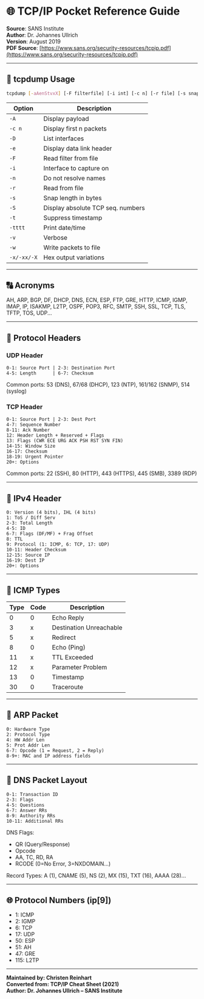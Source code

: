 # 🌐 TCP/IP Pocket Reference Guide

**Source**: SANS Institute  
**Author**: Dr. Johannes Ullrich  
**Version**: August 2019  
**PDF Source**: [https://www.sans.org/security-resources/tcpip.pdf](https://www.sans.org/security-resources/tcpip.pdf)

---

## 🧰 tcpdump Usage

```bash
tcpdump [-aAenStvxX] [-F filterfile] [-i int] [-c n] [-r file] [-s snaplen] [-w file] [‘bpf filter’]
```

| Option | Description |
|--------|-------------|
| `-A` | Display payload |
| `-c n` | Display first n packets |
| `-D` | List interfaces |
| `-e` | Display data link header |
| `-F` | Read filter from file |
| `-i` | Interface to capture on |
| `-n` | Do not resolve names |
| `-r` | Read from file |
| `-s` | Snap length in bytes |
| `-S` | Display absolute TCP seq. numbers |
| `-t` | Suppress timestamp |
| `-tttt` | Print date/time |
| `-v` | Verbose |
| `-w` | Write packets to file |
| `-x/-xx/-X` | Hex output variations |

---

## 🔠 Acronyms

AH, ARP, BGP, DF, DHCP, DNS, ECN, ESP, FTP, GRE, HTTP, ICMP, IGMP, IMAP, IP, ISAKMP, L2TP, OSPF, POP3, RFC, SMTP, SSH, SSL, TCP, TLS, TFTP, TOS, UDP...

---

## 📡 Protocol Headers

### UDP Header
```
0-1: Source Port | 2-3: Destination Port
4-5: Length      | 6-7: Checksum
```
Common ports: 53 (DNS), 67/68 (DHCP), 123 (NTP), 161/162 (SNMP), 514 (syslog)

### TCP Header
```
0-1: Source Port | 2-3: Dest Port
4-7: Sequence Number
8-11: Ack Number
12: Header Length + Reserved + Flags
13: Flags (CWR ECE URG ACK PSH RST SYN FIN)
14-15: Window Size
16-17: Checksum
18-19: Urgent Pointer
20+: Options
```
Common ports: 22 (SSH), 80 (HTTP), 443 (HTTPS), 445 (SMB), 3389 (RDP)

---

## 🧱 IPv4 Header

```
0: Version (4 bits), IHL (4 bits)
1: ToS / Diff Serv
2-3: Total Length
4-5: ID
6-7: Flags (DF/MF) + Frag Offset
8: TTL
9: Protocol (1: ICMP, 6: TCP, 17: UDP)
10-11: Header Checksum
12-15: Source IP
16-19: Dest IP
20+: Options
```

---

## 🔁 ICMP Types

| Type | Code | Description |
|------|------|-------------|
| 0 | 0 | Echo Reply |
| 3 | x | Destination Unreachable |
| 5 | x | Redirect |
| 8 | 0 | Echo (Ping) |
| 11| x | TTL Exceeded |
| 12| x | Parameter Problem |
| 13| 0 | Timestamp |
| 30| 0 | Traceroute |

---

## 🔄 ARP Packet

```
0: Hardware Type
2: Protocol Type
4: HW Addr Len
5: Prot Addr Len
6-7: Opcode (1 = Request, 2 = Reply)
8-9+: MAC and IP address fields
```

---

## 📛 DNS Packet Layout

```
0-1: Transaction ID
2-3: Flags
4-5: Questions
6-7: Answer RRs
8-9: Authority RRs
10-11: Additional RRs
```

DNS Flags:
- QR (Query/Response)
- Opcode
- AA, TC, RD, RA
- RCODE (0=No Error, 3=NXDOMAIN...)

Record Types: A (1), CNAME (5), NS (2), MX (15), TXT (16), AAAA (28)...

---

## 🌐 Protocol Numbers (ip[9])

- 1: ICMP
- 2: IGMP
- 6: TCP
- 17: UDP
- 50: ESP
- 51: AH
- 47: GRE
- 115: L2TP

---

**Maintained by: Christen Reinhart**  
**Converted from: TCP/IP Cheat Sheet (2021)**  
**Author: Dr. Johannes Ullrich – SANS Institute**  
